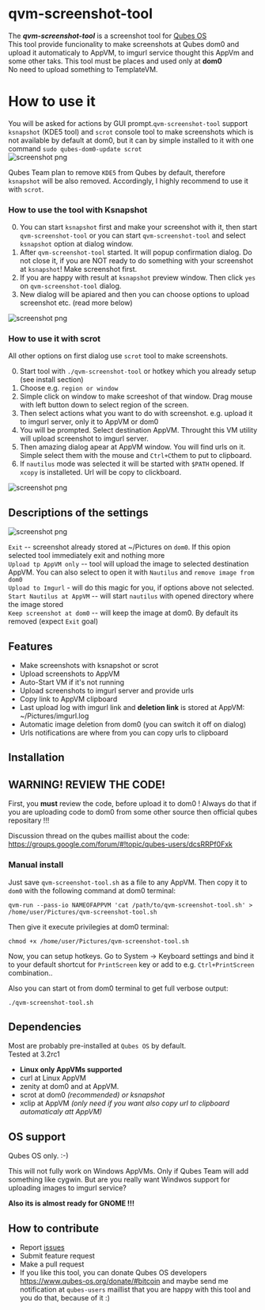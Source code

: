 # qvm-screenshot-tool

The _**qvm-screenshot-tool**_ is a screenshot tool for [Qubes OS](https://qubes-os.org/)<br>
This tool provide funcionality to make screenshots at Qubes dom0 and upload it automaticaly to AppVM, to imgurl service thought this AppVm and some other taks.
This tool must be places and used only at **dom0** <br>
No need to upload something to TemplateVM.

# How to use it

You will be asked for actions by GUI prompt.`qvm-screenshot-tool` support `ksnapshot` (KDE5 tool) and `scrot` console tool to make screenshots which is not available by default at dom0, but it can by simple installed to it with one command `sudo qubes-dom0-update scrot`<br> 
![screenshot png](https://i.imgur.com/h3h1dMW.png)

Qubes Team plan to remove `KDE5` from Qubes by default, therefore `ksnapshot` will be also removed. Accordingly, I highly recommend to use it with `scrot`. 

### How to use the tool with Ksnapshot

0. You can start `ksnapshot` first and make your screenshot with it, then start `qvm-screenshot-tool` or you can start `qvm-screenshot-tool` and select `ksnapshot` option at dialog window.
0. After `qvm-screenshot-tool` started. It will popup confirmation dialog. Do not close it, if you are NOT ready to do something with your screenshot at `ksnapshot`! Make screenshot first. 
0. If you are happy with result at `ksnapshot` preview window. Then click `yes` on `qvm-screenshot-tool` dialog.
0. New dialog will be apiared and then you can choose options to upload screenshot etc. (read more below)

![screenshot png](https://i.imgur.com/kGMGAOr.png)

### How to use it with scrot

All other options on first dialog use `scrot` tool to make screenshots.

0. Start tool with `./qvm-screenshot-tool` or hotkey which you already setup (see install section)
0. Choose e.g. `region or window` 
0. Simple click on window to make screeshot of that window. Drag mouse with left button down to select region of the screen.
0. Then select actions what you want to do with screenshot. e.g. upload it to imgurl server, only it to AppVM or dom0
0. You will be prompted. Select destination AppVM. Throught this VM utility will upload screenshot to imgurl server.
0. Then amazing dialog apear at AppVM window. You will find urls on it. Simple select them with the mouse and `Ctrl+C`them to put to clipboard. 
0. If `nautilus` mode was selected it will be started with `$PATH` opened. If `xcopy` is installeted. Url will be copy to clickboard.

![screenshot png](https://i.imgur.com/r7IT8TK.png)


Descriptions of the settings 
----
![screenshot png](https://i.imgur.com/Kro9bhO.png)

`Exit` -- screenshot already stored at ~/Pictures on `dom0`. If this opion selected tool immediately exit and nothing more<br>
`Upload tp AppVM only` -- tool will upload the image to selected destination AppVM. You can also select to open it with `Nautilus` and `remove image from dom0`<br>
`Upload to Imgurl` - will do this magic for you, if options above not selected.<br>
`Start Nautilus at AppVM` -- will start `nautilus` with opened directory where the image stored<br>
`Keep screenshot at dom0` -- will keep the image at dom0. By default its removed (expect `Exit` goal)<br>

Features
----
* Make screenshots with ksnapshot or scrot
* Upload screenshots to AppVM
* Auto-Start VM if it's not running
* Upload screenshots to imgurl server and provide urls
* Copy link to AppVM clipboard
* Last upload log with imgurl link and **deletion link** is stored at AppVM: ~/Pictures/imgurl.log
* Automatic image deletion from dom0 (you can switch it off on dialog)
* Urls notifications are where from you can copy urls to clipboard

Installation
----

## WARNING! REVIEW THE CODE!
First, you **must** review the code, before upload it to dom0 ! Always do that if you are uploading code to dom0 from some 
other source then official qubes repositary !!!

Discussion thread on the qubes maillist about the code:
https://groups.google.com/forum/#!topic/qubes-users/dcsRRPf0Fxk


### Manual install

Just save `qvm-screenshot-tool.sh` as a file to any AppVM. Then copy it to `dom0` with the following command at dom0 terminal:

```shell
qvm-run --pass-io NAMEOFAPPVM 'cat /path/to/qvm-screenshot-tool.sh' > /home/user/Pictures/qvm-screenshot-tool.sh
```
Then give it execute privilegies at dom0 terminal:

```shell
chmod +x /home/user/Pictures/qvm-screenshot-tool.sh
```

Now, you can setup hotkeys. Go to System -> Keyboard settings and bind it to your default shortcut for `PrintScreen` key or add to e.g. `Ctrl+PrintScreen` combination..

Also you can start ot from dom0 terminal to get full verbose output:

```shell
./qvm-screenshot-tool.sh
```

Dependencies
----

Most are probably pre-installed at `Qubes OS` by default.<br>
Tested at 3.2rc1 

* **Linux only AppVMs supported**
* curl at Linux AppVM
* zenity at dom0 and at AppVM. 
* scrot at dom0 <i>(recommended) or ksnapshot</i>
* xclip at AppVM <i>(only need if you want also copy url to clipboard automaticaly att AppVM)</i>

OS support
----
Qubes OS only. :-) 

This will not fully work on Windows AppVMs. Only if Qubes Team will add something like cygwin. But are you really want Windwos support for uploading images to imgurl service? <br>

**Also its is almost ready for GNOME !!!**

How to contribute
----

* Report [issues](https://github.com/evadogstar/qvm-screenshot-tool/issues)
* Submit feature request
* Make a pull request
* If you like this tool, you can donate Qubes OS developers https://www.qubes-os.org/donate/#bitcoin and maybe send me notification at `qubes-users` maillist that you are happy with this tool and you do that, because of it :)
